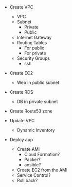 - Create VPC
  - VPC
  - Subnet
    - Private
    - Public
  - Internet Gateway
  - Routing Tables
    - For public
    - For private
  - Security Groups
    - ssh
- Create EC2
  - Web in public subnet
- Create RDS
  - DB in private subnet
- Create Route53 zone

- Update VPC
  - Dynamic Inventory

- Deploy app
  - Create AMI
    - Cloud Formation?
    - Packer?
    - ansible?
  - Create EC2 from the AMI
  - Service Control?
  - Roll back?

